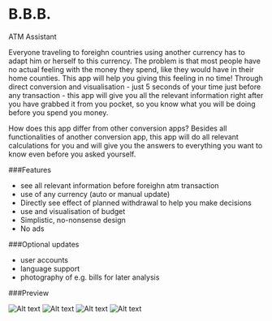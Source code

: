 # B.B.B.
ATM Assistant

Everyone traveling to foreighn countries using another currency has to adapt him or herself to this currency. The problem is that most people have no actual feeling with the money they spend, like they would have in their home counties. This app will help you giving this feeling in no time! Through direct conversion and visualisation - just 5 seconds of your time just before any transaction - this app will give you all the relevant information right after you have grabbed it from you pocket, so you know what you will be doing before you spend you money.

How does this app differ from other conversion apps? Besides all functionalities of another conversion app, this app will do all relevant calculations for you and will give you the answers to everything you want to know even before you asked yourself.

###Features 
- see all relevant information before foreighn atm transaction
- use of any currency (auto or manual update)
- Directly see effect of planned withdrawal to help you make decisions
- use and visualisation of budget
- Simplistic, no-nonsense design
- No ads

###Optional updates
- user accounts
- language support
- photography of e.g. bills for later analysis

###Preview

![Alt text](/doc/atm1.png) ![Alt text](/doc/atm2.png)
![Alt text](/doc/main.png) ![Alt text](/doc/update.png)


